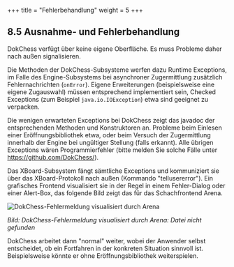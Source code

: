 +++
title = "Fehlerbehandlung"
weight = 5
+++

## 8.5 Ausnahme- und Fehlerbehandlung

DokChess verfügt über keine eigene Oberfläche. Es muss Probleme daher nach außen signalisieren.

Die Methoden der DokChess-Subsysteme werfen dazu Runtime Exceptions, im Falle des Engine-Subsystems bei asynchroner Zugermittlung zusätzlich Fehlernachrichten (`onError`). Eigene Erweiterungen (beispielsweise eine eigene Zugauswahl) müssen entsprechend implementiert sein, Checked Exceptions (zum Beispiel `java.io.IOException`) etwa sind geeignet zu verpacken.

Die wenigen erwarteten Exceptions bei DokChess zeigt das javadoc der entsprechenden Methoden und Konstruktoren an. Probleme beim Einlesen einer Eröffnungsbibliothek etwa, oder beim Versuch der Zugermittlung innerhalb der Engine bei ungültiger Stellung (falls erkannt). Alle übrigen Exceptions wären Programmierfehler (bitte melden Sie solche Fälle unter https://github.com/DokChess/).

Das XBoard-Subsystem fängt sämtliche Exceptions und kommuniziert sie über das XBoard-Protokoll nach außen (Kommando "tellusererror"). Ein grafisches Frontend visualisiert sie in der Regel in einem Fehler-Dialog oder einer Alert-Box, das folgende Bild zeigt das für das Schachfrontend Arena.


![DokChess-Fehlermeldung visualisiert durch Arena](/images/Abb09_22_FehlermeldungArena.png "DokChess-Fehlermeldung visualisiert durch Arena")

*Bild: DokChess-Fehlermeldung visualisiert durch Arena: Datei nicht gefunden*

DokChess arbeitet dann "normal" weiter, wobei der Anwender selbst entscheidet, ob ein Fortfahren in der konkreten Situation sinnvoll ist. Beispielsweise könnte er ohne Eröffnungsbibliothek weiterspielen.
